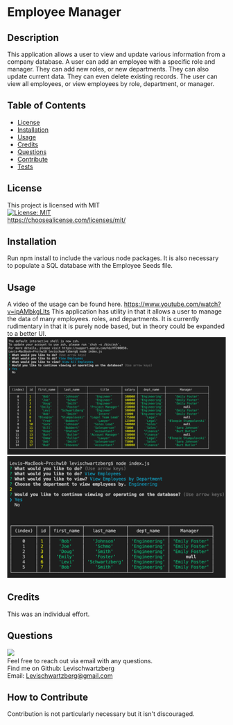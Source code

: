 # Employee Manager

## Description
This application allows a user to view and update various information from a company database. A user can add an employee with a specific role and manager. They can add new roles, or new departments. They can also update current data. They can even delete existing records. The user can view all employees, or view employees by role, department, or manager.

## Table of Contents
- [License](#license)
- [Installation](#installation)
- [Usage](#usage)
- [Credits](#credits)
- [Questions](#questions)
- [Contribute](#how-to-contribute)
- [Tests](#tests)
## License
This project is licensed with MIT <br>
[![License: MIT](https://img.shields.io/badge/License-MIT-yellow.svg)](https://opensource.org/licenses/MIT) <br>
https://choosealicense.com/licenses/mit/
## Installation
Run npm install to include the various node packages. It is also necessary to populate a SQL database with the Employee Seeds file.
## Usage
A video of the usage can be found here. https://www.youtube.com/watch?v=ipAMbkgLlts
This application has utility in that it allows a user to manage the data of many employees. roles, and departments. It is currently rudimentary in that it is purely node based, but in theory could be expanded to a better UI.
![Alt text](./images/preview1.jpg?raw=true "Sample query showing all current employees in the DB")
![Alt text](./images/preview2.jpg?raw=true "Sample query showing all employees in the engineering department")
## Credits
This was an individual effort.
## Questions
[<img src="https://img.shields.io/badge/LeviSchwartzberg-Developer-green">](https://shields.io/) <br>
Feel free to reach out via email with any questions. <br>
Find me on Github: Levischwartzberg <br>
Email: Levischwartzberg@gmail.com
## How to Contribute
Contribution is not particularly necessary but it isn't discouraged.
